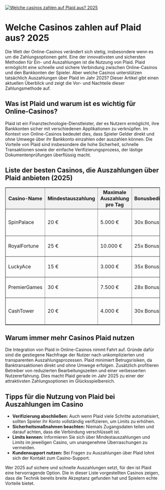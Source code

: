 [![Welche casinos zahlen auf Plaid aus? 2025](https://123-caf.pages.dev/gitsignup.png)](https://vrmoo.ru/Bt82HjjY)

<h1>Welche Casinos zahlen auf Plaid aus? 2025</h1>  <p>Die Welt der Online-Casinos verändert sich stetig, insbesondere wenn es um die Zahlungsoptionen geht. Eine der innovativsten und sichersten Methoden für Ein- und Auszahlungen ist die Nutzung von Plaid. Plaid ermöglicht eine schnelle und sichere Verbindung zwischen Online-Casinos und den Bankkonten der Spieler. Aber welche Casinos unterstützen tatsächlich Auszahlungen über Plaid im Jahr 2025? Dieser Artikel gibt einen aktuellen Überblick und zeigt die Vor- und Nachteile dieser Zahlungsmethode auf.</p>  <h2>Was ist Plaid und warum ist es wichtig für Online-Casinos?</h2>  <p>Plaid ist ein Finanztechnologie-Dienstleister, der es Nutzern ermöglicht, ihre Bankkonten sicher mit verschiedenen Applikationen zu verknüpfen. Im Kontext von Online-Casinos bedeutet dies, dass Spieler Gelder direkt und ohne Umwege über ihr Bankkonto einzahlen oder auszahlen können. Die Vorteile von Plaid sind insbesondere die hohe Sicherheit, schnelle Transaktionen sowie der einfache Verifizierungsprozess, der lästige Dokumentenprüfungen überflüssig macht.</p>  <h2>Liste der besten Casinos, die Auszahlungen über Plaid anbieten (2025)</h2>  <table border="1" cellpadding="8" cellspacing="0" style="border-collapse: collapse; width: 100%;">   <thead>     <tr style="background-color: #f2f2f2;">       <th>Casino-Name</th>       <th>Mindestauszahlung</th>       <th>Maximale Auszahlung pro Tag</th>       <th>Bonusbedingungen</th>       <th>Besonderheiten</th>     </tr>   </thead>   <tbody>     <tr>       <td>SpinPalace</td>       <td>20 €</td>       <td>5.000 €</td>       <td>30x Bonusumsatz</td>       <td>Schnelle Auszahlungen innerhalb von 24 Stunden</td>     </tr>     <tr>       <td>RoyalFortune</td>       <td>25 €</td>       <td>10.000 €</td>       <td>25x Bonusumsatz</td>       <td>24/7 Kundenservice &amp; sichere Plaid-Anbindung</td>     </tr>     <tr>       <td>LuckyAce</td>       <td>15 €</td>       <td>3.000 €</td>       <td>35x Bonusumsatz</td>       <td>Mobile-optimiert und schnelle Auszahlung via Plaid</td>     </tr>     <tr>       <td>PremierGames</td>       <td>30 €</td>       <td>7.500 €</td>       <td>28x Bonusumsatz</td>       <td>Exklusive VIP-Angebote und Plaid-Support</td>     </tr>     <tr>       <td>CashTower</td>       <td>20 €</td>       <td>4.000 €</td>       <td>30x Bonusumsatz</td>       <td>Hohe Sicherheitsstandards und schnelle Verarbeitung</td>     </tr>   </tbody> </table>  <h2>Warum immer mehr Casinos Plaid nutzen</h2>  <p>Die Integration von Plaid in Online-Casinos nimmt Fahrt auf. Gründe dafür sind die gestiegene Nachfrage der Nutzer nach unkomplizierten und transparenten Auszahlungsprozessen. Plaid minimiert Betrugsrisiken, da Banktransaktionen direkt und ohne Umwege erfolgen. Zusätzlich profitieren Betreiber von reduzierten Bearbeitungszeiten und einer verbesserten Nutzererfahrung. Dies macht Plaid gerade im Jahr 2025 zu einer der attraktivsten Zahlungsoptionen im Glücksspielbereich.</p>  <h2>Tipps für die Nutzung von Plaid bei Auszahlungen im Casino</h2>  <ul>   <li><strong>Verifizierung abschließen:</strong> Auch wenn Plaid viele Schritte automatisiert, sollten Spieler ihr Konto vollständig verifizieren, um Limits zu erhöhen.</li>   <li><strong>Sicherheitsmaßnahmen beachten:</strong> Niemals Zugangsdaten teilen und darauf achten, dass die Verbindung verschlüsselt ist.</li>   <li><strong>Limits kennen:</strong> Informieren Sie sich über Mindestauszahlungen und Limits im jeweiligen Casino, um unangenehme Überraschungen zu vermeiden.</li>   <li><strong>Kundensupport nutzen:</strong> Bei Fragen zu Auszahlungen über Plaid lohnt sich der Kontakt zum Casino-Support.</li> </ul>  <p>Wer 2025 auf sichere und schnelle Auszahlungen setzt, für den ist Plaid eine hervorragende Option. Die in dieser Liste vorgestellten Casinos zeigen, dass die Technik bereits breite Akzeptanz gefunden hat und Spielern echte Vorteile bietet.</p>
